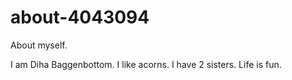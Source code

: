 # about-4043094
About myself.

I am Diha Baggenbottom.
I like acorns.
I have 2 sisters.
Life is fun.
